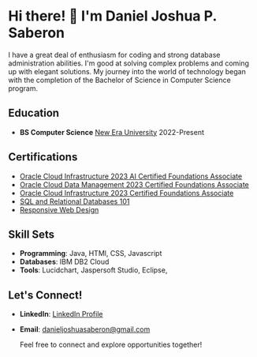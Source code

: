 # Hi there! 👋 I'm Daniel Joshua P. Saberon

I have a great deal of enthusiasm for coding and strong database administration abilities. I'm good at solving complex problems and coming up with elegant solutions. My journey into the world of technology began with the completion of the Bachelor of Science in Computer Science program.

## Education

- **BS Computer Science**
  [New Era University](https://www.neu.edu.ph/main/)
  2022-Present

## Certifications

- [Oracle Cloud Infrastructure 2023 AI Certified Foundations Associate](https://catalog-education.oracle.com/pls/certview/sharebadge?id=0268D731D2447F3018F85EDEB44214548E80FB693AA7201DBBB7138786F5B81B)
- [Oracle Cloud Data Management 2023 Certified Foundations Associate](https://catalog-education.oracle.com/pls/certview/sharebadge?id=630D0D161C45A834B26617AB29705A28619CE89BF0DBF26FB3CA2AFBC19886A3)
- [Oracle Cloud Infrastructure 2023 Certified Foundations Associate](https://catalog-education.oracle.com/pls/certview/sharebadge?id=918B879E093551F685E042EC331949BBE75AF18B05CAA0803364843F40BEA27A)
- [SQL and Relational Databases 101](https://courses.cognitiveclass.ai/certificates/79c7a0a4a9ca4e3c9e9cfec73a11dec0)
- [Responsive Web Design](https://www.freecodecamp.org/certification/fccca6b9958-d5c8-46a8-bcf5-31cdba4695c4/responsive-web-design)


## Skill Sets

- **Programming**: Java, HTMl, CSS, Javascript
- **Databases**: IBM DB2 Cloud
- **Tools**: Lucidchart, Jaspersoft Studio, Eclipse,

## Let's Connect!

- **LinkedIn**: [LinkedIn Profile](LinkedIn_Profile_Link)
- **Email**: danieljoshuasaberon@gmail.com

  Feel free to connect and explore opportunities together!

